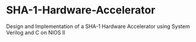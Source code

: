 # SHA-1-Hardware-Accelerator
Design and Implementation of a SHA-1 Hardware Accelerator using System Verilog and C on NIOS II
